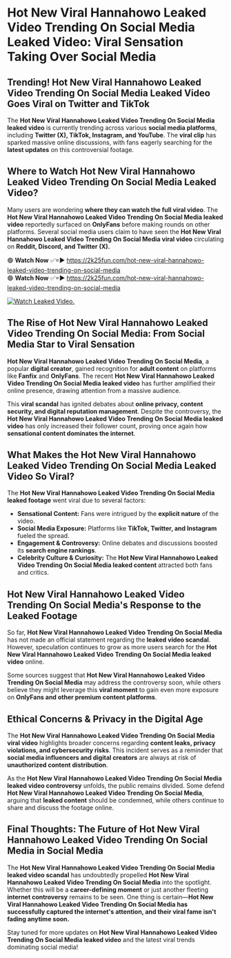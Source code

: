 # Hot New Viral Hannahowo Leaked Video Trending On Social Media Leaked Video: Viral Sensation Taking Over Social Media

## **Trending! Hot New Viral Hannahowo Leaked Video Trending On Social Media Leaked Video Goes Viral on Twitter and TikTok**
The **Hot New Viral Hannahowo Leaked Video Trending On Social Media leaked video** is currently trending across various **social media platforms**, including **Twitter (X), TikTok, Instagram, and YouTube**. The **viral clip** has sparked massive online discussions, with fans eagerly searching for the **latest updates** on this controversial footage.

## **Where to Watch Hot New Viral Hannahowo Leaked Video Trending On Social Media Leaked Video?**
Many users are wondering **where they can watch the full viral video**. The **Hot New Viral Hannahowo Leaked Video Trending On Social Media leaked video** reportedly surfaced on **OnlyFans** before making rounds on other platforms. Several social media users claim to have seen the **Hot New Viral Hannahowo Leaked Video Trending On Social Media viral video** circulating on **Reddit, Discord, and Twitter (X).**

🟢 **Watch Now** ✅=► https://2k25fun.com/hot-new-viral-hannahowo-leaked-video-trending-on-social-media  
🟢 **Watch Now** ✅=► https://2k25fun.com/hot-new-viral-hannahowo-leaked-video-trending-on-social-media  

[![Watch Leaked Video.](https://miro.medium.com/v2/resize:fit:828/format:webp/1*cilzJN44JGOrTw9NJCrNHA.gif "Watch Leaked Video")](https://2k25fun.com/hot-new-viral-hannahowo-leaked-video-trending-on-social-media)

## **The Rise of Hot New Viral Hannahowo Leaked Video Trending On Social Media: From Social Media Star to Viral Sensation**
**Hot New Viral Hannahowo Leaked Video Trending On Social Media**, a popular **digital creator**, gained recognition for **adult content** on platforms like **Fanfix** and **OnlyFans**. The recent **Hot New Viral Hannahowo Leaked Video Trending On Social Media leaked video** has further amplified their online presence, drawing attention from a massive audience.

This **viral scandal** has ignited debates about **online privacy, content security, and digital reputation management**. Despite the controversy, the **Hot New Viral Hannahowo Leaked Video Trending On Social Media leaked video** has only increased their follower count, proving once again how **sensational content dominates the internet**.

## **What Makes the Hot New Viral Hannahowo Leaked Video Trending On Social Media Leaked Video So Viral?**
The **Hot New Viral Hannahowo Leaked Video Trending On Social Media leaked footage** went viral due to several factors:
- **Sensational Content:** Fans were intrigued by the **explicit nature** of the video.
- **Social Media Exposure:** Platforms like **TikTok, Twitter, and Instagram** fueled the spread.
- **Engagement & Controversy:** Online debates and discussions boosted its **search engine rankings**.
- **Celebrity Culture & Curiosity:** The **Hot New Viral Hannahowo Leaked Video Trending On Social Media leaked content** attracted both fans and critics.

## **Hot New Viral Hannahowo Leaked Video Trending On Social Media's Response to the Leaked Footage**
So far, **Hot New Viral Hannahowo Leaked Video Trending On Social Media** has not made an official statement regarding the **leaked video scandal**. However, speculation continues to grow as more users search for the **Hot New Viral Hannahowo Leaked Video Trending On Social Media leaked video** online.

Some sources suggest that **Hot New Viral Hannahowo Leaked Video Trending On Social Media** may address the controversy soon, while others believe they might leverage this **viral moment** to gain even more exposure on **OnlyFans and other premium content platforms**.

## **Ethical Concerns & Privacy in the Digital Age**
The **Hot New Viral Hannahowo Leaked Video Trending On Social Media viral video** highlights broader concerns regarding **content leaks, privacy violations, and cybersecurity risks**. This incident serves as a reminder that **social media influencers and digital creators** are always at risk of **unauthorized content distribution**.

As the **Hot New Viral Hannahowo Leaked Video Trending On Social Media leaked video controversy** unfolds, the public remains divided. Some defend **Hot New Viral Hannahowo Leaked Video Trending On Social Media**, arguing that **leaked content** should be condemned, while others continue to share and discuss the footage online.

## **Final Thoughts: The Future of Hot New Viral Hannahowo Leaked Video Trending On Social Media in Social Media**
The **Hot New Viral Hannahowo Leaked Video Trending On Social Media leaked video scandal** has undoubtedly propelled **Hot New Viral Hannahowo Leaked Video Trending On Social Media** into the spotlight. Whether this will be a **career-defining moment** or just another fleeting **internet controversy** remains to be seen. One thing is certain—**Hot New Viral Hannahowo Leaked Video Trending On Social Media has successfully captured the internet's attention, and their viral fame isn't fading anytime soon.**

Stay tuned for more updates on **Hot New Viral Hannahowo Leaked Video Trending On Social Media leaked video** and the latest viral trends dominating social media!
